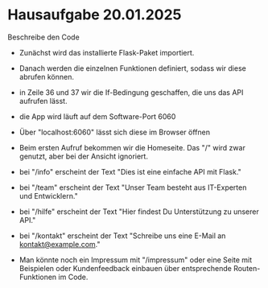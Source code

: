 # Hausaufgabe 20.01.2025

Beschreibe den Code

- Zunächst wird das installierte Flask-Paket importiert.
- Danach werden die einzelnen Funktionen definiert, sodass wir diese abrufen können.
- in Zeile 36 und 37 wir die If-Bedingung geschaffen, die uns das API aufrufen lässt. 
- die App wird läuft auf dem Software-Port 6060
- Über "localhost:6060" lässt sich diese im Browser öffnen

- Beim ersten Aufruf bekommen wir die Homeseite. Das "/" wird zwar genutzt, aber bei der Ansicht ignoriert.
- bei "/info" erscheint der Text "Dies ist eine einfache API mit Flask."
- bei "/team" erscheint der Text "Unser Team besteht aus IT-Experten und Entwicklern."
- bei "/hilfe" erscheint der Text "Hier findest Du Unterstützung zu unserer API."
- bei "/kontakt" erscheint der Text "Schreibe uns eine E-Mail an kontakt@example.com."

- Man könnte noch ein Impressum mit "/impressum" oder eine Seite mit Beispielen oder Kundenfeedback einbauen über entsprechende Routen-Funktionen im Code.